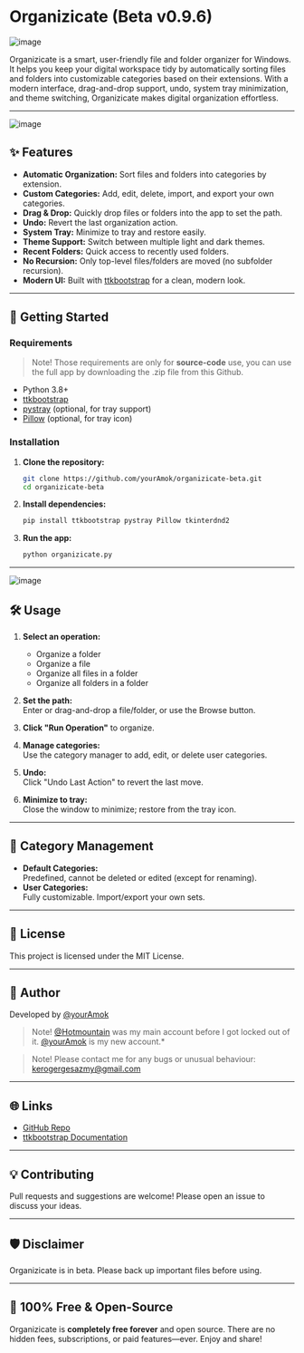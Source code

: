 # Organizicate (Beta v0.9.6)

![image](https://github.com/user-attachments/assets/4d9a344b-4825-4f34-9e11-04e81d4ff7e7)

Organizicate is a smart, user-friendly file and folder organizer for Windows. It helps you keep your digital workspace tidy by automatically sorting files and folders into customizable categories based on their extensions. With a modern interface, drag-and-drop support, undo, system tray minimization, and theme switching, Organizicate makes digital organization effortless.

---

![image](https://github.com/user-attachments/assets/d9723b54-210a-4fff-b095-80c02d274f0a)

## ✨ Features

- **Automatic Organization:** Sort files and folders into categories by extension.
- **Custom Categories:** Add, edit, delete, import, and export your own categories.
- **Drag & Drop:** Quickly drop files or folders into the app to set the path.
- **Undo:** Revert the last organization action.
- **System Tray:** Minimize to tray and restore easily.
- **Theme Support:** Switch between multiple light and dark themes.
- **Recent Folders:** Quick access to recently used folders.
- **No Recursion:** Only top-level files/folders are moved (no subfolder recursion).
- **Modern UI:** Built with [ttkbootstrap](https://ttkbootstrap.readthedocs.io/) for a clean, modern look.

---

## 🚀 Getting Started

### Requirements

>Note!
>Those requirements are only for **source-code** use, you can use the full app by downloading the .zip file from this Github.

- Python 3.8+
- [ttkbootstrap](https://pypi.org/project/ttkbootstrap/)
- [pystray](https://pypi.org/project/pystray/) (optional, for tray support)
- [Pillow](https://pypi.org/project/Pillow/) (optional, for tray icon)

### Installation

1. **Clone the repository:**
   ```sh
   git clone https://github.com/yourAmok/organizicate-beta.git
   cd organizicate-beta
   ```

2. **Install dependencies:**
   ```sh
   pip install ttkbootstrap pystray Pillow tkinterdnd2
   ```

3. **Run the app:**
   ```sh
   python organizicate.py
   ```

---

![image](https://github.com/user-attachments/assets/7f28a72c-4827-466e-8085-27202dddaa4a)

## 🛠️ Usage

1. **Select an operation:**  
   - Organize a folder
   - Organize a file
   - Organize all files in a folder
   - Organize all folders in a folder

2. **Set the path:**  
   Enter or drag-and-drop a file/folder, or use the Browse button.

3. **Click "Run Operation"** to organize.

4. **Manage categories:**  
   Use the category manager to add, edit, or delete user categories.

5. **Undo:**  
   Click "Undo Last Action" to revert the last move.

6. **Minimize to tray:**  
   Close the window to minimize; restore from the tray icon.

---

## 📂 Category Management

- **Default Categories:**  
  Predefined, cannot be deleted or edited (except for renaming).
- **User Categories:**  
  Fully customizable. Import/export your own sets.

---

## 📝 License

This project is licensed under the MIT License.

---

## 👤 Author

Developed by [@yourAmok](https://github.com/yourAmok) 
>Note!
>[@Hotmountain](https://github.com/Hotmountain) was my main account before I got locked out of it. [@yourAmok](https://github.com/yourAmok) is my new account.*

> Note!
> Please contact me for any bugs or unusual behaviour: kerogergesazmy@gmail.com

---

## 🌐 Links

- [GitHub Repo](https://github.com/yourAmok/organizicate-beta)
- [ttkbootstrap Documentation](https://ttkbootstrap.readthedocs.io/)

---

## 💡 Contributing

Pull requests and suggestions are welcome! Please open an issue to discuss your ideas.

---

## 🛡️ Disclaimer

Organizicate is in beta. Please back up important files before using.

---

## 💸 100% Free & Open-Source

Organizicate is **completely free forever** and open source. There are no hidden fees, subscriptions, or paid features—ever. Enjoy and share!
